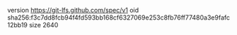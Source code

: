 version https://git-lfs.github.com/spec/v1
oid sha256:f3c7dd8fcb94f4fd593bb168cf6327069e253c8fb76ff77480a3e9fafc12bb19
size 2640
